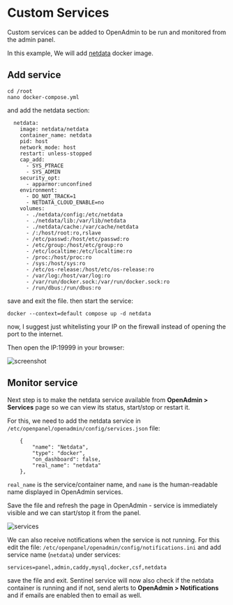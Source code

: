 # Custom Services

Custom services can be added to OpenAdmin to be run and monitored from the admin panel.

In this example, We will add [netdata](https://learn.netdata.cloud/docs/netdata-agent/installation/docker) docker image.

## Add service

```
cd /root
nano docker-compose.yml
```

and add the netdata section:

```
  netdata:
    image: netdata/netdata
    container_name: netdata
    pid: host
    network_mode: host
    restart: unless-stopped
    cap_add:
      - SYS_PTRACE
      - SYS_ADMIN
    security_opt:
      - apparmor:unconfined
    environment:
      - DO_NOT_TRACK=1
      - NETDATA_CLOUD_ENABLE=no
    volumes:
      - ./netdata/config:/etc/netdata
      - ./netdata/lib:/var/lib/netdata
      - ./netdata/cache:/var/cache/netdata
      - /:/host/root:ro,rslave
      - /etc/passwd:/host/etc/passwd:ro
      - /etc/group:/host/etc/group:ro
      - /etc/localtime:/etc/localtime:ro
      - /proc:/host/proc:ro
      - /sys:/host/sys:ro
      - /etc/os-release:/host/etc/os-release:ro
      - /var/log:/host/var/log:ro
      - /var/run/docker.sock:/var/run/docker.sock:ro
      - /run/dbus:/run/dbus:ro
```

save and exit the file. then start the service:

```
docker --context=default compose up -d netdata
```

now, I suggest just whitelisting your IP on the firewall instead of opening the port to the internet.

Then open the IP:19999 in your browser:

![screenshot](https://i.postimg.cc/CFRC5zG9/netdata.png)


## Monitor service

Next step is to make the netdata service available from **OpenAdmin > Services** page so we can view its status, start/stop or restart it.

For this, we need to add the netdata service in `/etc/openpanel/openadmin/config/services.json` file:

```
    {
        "name": "Netdata",
        "type": "docker",
        "on_dashboard": false,
        "real_name": "netdata"
    },
```
`real_name` is the service/container name, and `name` is the human-readable name displayed in OpenAdmin services.

Save the file and refresh the page in OpenAdmin - service is immediately visible and we can start/stop it from the panel.

![services](https://i.postimg.cc/qpTMgY8r/2025-04-30-16-33.png)

We can also receive notifications when the service is not running. For this edit the file: `/etc/openpanel/openadmin/config/notifications.ini` and add service name (`netdata`) under services:

```
services=panel,admin,caddy,mysql,docker,csf,netdata
```

save the file and exit. Sentinel service will now also check if the netdata container is running and if not, send alerts to **OpenAdmin > Notifications** and if emails are enabled then to email as well.

